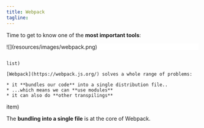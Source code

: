 ```yaml
---
title: Webpack
tagline:
---
```


Time to get to know one of the **most important tools**:

<div style="background-color: white;">
![](resources/images/webpack.png)
</div>

~~~

list)

[Webpack](https://webpack.js.org/) solves a whole range of problems:

* it **bundles our code** into a single distribution file..
* ...which means we can **use modules**
* it can also do **other transpilings**

~~~

item)

The **bundling into a single file** is at the core of Webpack.
